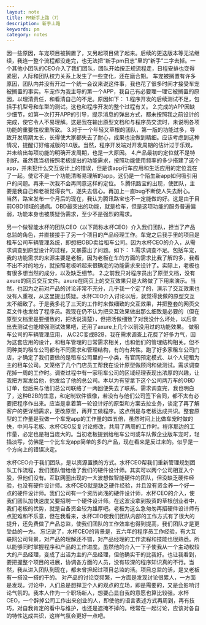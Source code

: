 ```yaml
---
layout: note
title: PM新手上路（7）
description: 新手上路
keywords: pm
category: notes
---
```

因一些原因，车宠项目被搁置了，又另起项目做了起来。后续的更迭版本等无法继续，我连一整个流程都没走完，也无法把“新手pm日志”里的“新手”二字去掉。一个其他小团队的CEO介入了我们团队，团队开始按正规流程走，日程安排也变得紧密，人际和团队权力关系上发生了一些变化，还在磨合期。
         车宠被搁置有许多原因，团队内并没有开过一个统一会议来说这件事，我也花了很多时间才接受车宠被搁置的事实。车宠作为我主导的第一个APP，我自己有必要理一理它被搁置的原因，以理清责任，和看清自己的不足。原因如下：
        1.程序开发的后续测试不足，包括手机型号和车型的测试。这也和程序开发的整个过程有关。
        2.完成的APP因缺少细节，如第一次打开APP的引导，提示消息的弹出方式，都未按照我之前设计的完成，使它令人不易理解。这是我在输出原型文档和与程序员交流时，未说明各项功能的重要性权重所致。
        3.对于一个年轻又草根的团队，第一版的功能过多，导致开发周期太长，长得使大家都失去了耐心，成果也没做到精细。应该考虑到这种情况，提醒订好缩减版的1.0版。当然，程序开发端对开发周期的估计过于乐观，并未给出每项功能的明确开发周期，也是一大原因。
        4.产品最初的定位就不是特别好。虽然我当初按照老板提出的功能需求，按照功能使用频率的多少搭建了这个app，并未犯什么交互设计上的错误，但是该app行车应用和生活应用的定位混在了一起。使它不是一个功能清晰易理解的app。这仍是一个陌生新app如何吸引用户的问题。再来一次我不会再同意这样的定位。
        5.腾讯路宝的出现，使团队，主要是我自己和老板觉得丧气，遂失去信心。再加上一直bug不断使人失去耐心。
         当然，路宝发布一个月后的现在，我认为腾讯路宝也不一定能做的好。这是由于目前OBD领域的通病。OBD最突出的功能，就是检车，但是这项功能的服务普遍偏弱，功能本身也被质疑伪需求，至少不是强烈的需求。

   另一个做智能水杯的团队CEO（以下简称水杯CEO）介入我们团队，担当了产品总监的角色，并直接接手了另一个项目的产品经理工作。车宠之后我手里的项目是租车公司车辆管理系统，即想把OBD卖给租车公司。因为水杯CEO的介入，从需求调查到原型设计的过程，又暴露出了问题。如下：
        1.需求调查不足。包括车宠，我的功能需求的来源主要是老板，因为老板在车的方面的需求比我了解的多，我看不出不对的地方，就按照老板听起来很确定的功能需求来设计了。实际上，老板也有很多想当然的成分，以及缺乏细节。
        2.之前我只对程序员出了原型文档，没有axure的网页交互文件。axure在网页上的交互效果只是大略做了下用来演示。当然，也因为之前对产品的讨论非常不充分，几乎我一个定了的，演示了交互效果也没有人重视，从这里提出质疑。水杯CEO介入讨论以后，就觉得我做的原型交互太不细致了。于是我多花了三天的工作时来做细致的交互效果，并把整套的网页交互文件也发给了程序员。我现在仍不认为把交互效果做出那么细致是必要的（但在原型文档里是要细致的，把话说清楚），但把活做细致了对我没什么坏处，以后拿出去测试也能增强测试效果吧，还用了axure上几个以前没用过的功能效果。
      做租车公司的车辆管理应用， 从C2C变成B2B，我在需求调查上花费了好多力气，因为这套应用的设计，和租车管理的日常需求相关，也和他们的管理结构相关。但不同种类的租车公司都有不同需求和管理结构，有的有共性。跑了好多家租车公司门店，才确定了我们要做的是租车公司里的一小类，有官网预定模式、以个人短租为主的租车公司。又笼络了几个门店员工帮我在设计原型做顾问和做测试。需求调查花掉一周的工作时。调查过程中有一家租车公司的区域经理表现出浓厚的兴趣，让我把方案发给他，他发给了他的总公司。本以为有望拿下这个公司两万车的OBD订单，但后来与他们总公司联络了一两回便失去了联系。需求调查完，我也明白了，这种B2B的生意，和定制软件很像，若没有与他们公司签下合同，都不太有必要把程序作出来。应当是拿着第一轮设计好的原型和方案去拉业务，谈定了再了解客户的更详细需求，更改原型，再开工做程序。这点倒是与老板达成共识。整套原型的工作量是我做一个车宠app的工作量的四五倍，虽然时间上比做车宠时做的快，中间与老板、水杯CEO反复讨论修改，共用了两周的工作时。程序那边的工作量，必定也是相当庞大的。当初老板提到给租车公司或车队做企业版车宠时，轻描淡写，仿佛是一个比车宠app简单的多的产品，现在看来是反过来的。似乎是一个方向上的错误决定。

   水杯CEO介于我们团队，是以资源置换的方式。水杯CEO帮我们重新管理规划团队工作流程，我们团队借给他了我们的硬件设计师。其实可以两个公司相互入个股，但他们没有。互联网圈出现的一大波想做智能硬件的团队，但没缺乏硬件经验，也没有硬件设计师。水杯CEO就是缺乏硬件经验，并且没有资金养一个好一点的硬件设计师。我们公司有一个资历尚浅的硬件设计师，水杯CEO的介入，使我们团队加快速度又要招聘一个硬件设计师。在这波没拿到投资的草根创业者中，我们老板的优势，就是自备资金较为雄厚吧。老板为这么急匆匆再招硬件设计师有点犯难和不乐意，但在我看来，水杯CEO使我们团队内部的工作方式有了很大的提升，还免费做了产品总监，使我们团队的工作效率也得到提高，我们团队才是更受益的一方。
       忘记说了，水杯CEO的背景是，五六年的程序员工作经验，有大互联网公司背景，对产品的理解还不错，对产品经理的工作流程和技能也很熟悉。所以能够同时掌握程序和产品的工作进度。虽然他的介入一下子使我从一个主动权较大的产品经理，变成了出活为主的产品经理，但他确实干的比我好。也让我看到，要把握整个项目的进展，协调各方面的人员，没有较深的程序知识真的不行。当然，我从进入团队到现在，都未曾担起过项目总监的活。项目总监的活，是又老板有一搭没一搭的干的。
        对产品的讨论变频繁，一方面是发现讨论很累人，一方面是发现，讨论中，人们总是想捍卫个人的观点的立场，即是需要的，又是会影响讨论气氛的。我本人作为一个职场新人，想要凸显自我的意愿也算比较强。水杯CEO，一个辞掉公司工作出来创业的人，即使他的语言表述方式再周到，再有技巧，对自我肯定的看中与维护，也还是遮掩不掉的。经常在一起讨论，应该对各自的特性达成共识，这样气氛会更好一点吧。